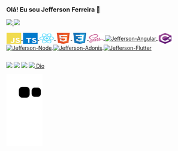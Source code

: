 ### Olá! Eu sou Jefferson Ferreira 👋


<div>
  <a href="https://github.com/stringercj12">
    <img height="180em"
      src="https://github-readme-stats.vercel.app/api?username=stringercj12&show_icons=true&title_color=dbdbdb&text_color=dbdbdb&theme=radical&include_all_commits=true&count_private=true" />
    <img height="180em"
      src="https://github-readme-stats.vercel.app/api/top-langs/?username=stringercj12&layout=compact&langs_count=7&title_color=dbdbdb&text_color=dbdbdb&theme=radical" />
</div>
<div style="display: inline_block"><br>
  <img align="center" alt="Jefferson-Js" height="30" width="40"
    src="https://raw.githubusercontent.com/devicons/devicon/master/icons/javascript/javascript-plain.svg">
  <img align="center" alt="Jefferson-Ts" height="30" width="40"
    src="https://raw.githubusercontent.com/devicons/devicon/master/icons/typescript/typescript-plain.svg">
  <img align="center" alt="Jefferson-React" height="30" width="40"
    src="https://raw.githubusercontent.com/devicons/devicon/master/icons/react/react-original.svg">
  <img align="center" alt="Jefferson-HTML" height="30" width="40"
    src="https://raw.githubusercontent.com/devicons/devicon/master/icons/html5/html5-original.svg">
  <img align="center" alt="Jefferson-CSS" height="30" width="40"
    src="https://raw.githubusercontent.com/devicons/devicon/master/icons/css3/css3-original.svg">
  <img align="center" alt="Jefferson-sass" height="30" width="40"
    src="https://raw.githubusercontent.com/devicons/devicon/master/icons/sass/sass-original.svg">
  <img align="center" alt="Jefferson-Angular" height="30" width="40"
    src="https://cdn.jsdelivr.net/gh/devicons/devicon/icons/angularjs/angularjs-original.svg">
  <img align="center" alt="Jefferson-Csharp" height="30" width="40"
    src="https://raw.githubusercontent.com/devicons/devicon/master/icons/csharp/csharp-original.svg">
  <img align="center" alt="Jefferson-Node" height="30" width="40"
    src="https://cdn.jsdelivr.net/gh/devicons/devicon/icons/nodejs/nodejs-plain.svg">
  <img align="center" alt="Jefferson-Adonis" height="30" width="40"
    src="https://cdn.jsdelivr.net/gh/devicons/devicon/icons/adonisjs/adonisjs-original.svg">
  <img align="center" alt="Jefferson-Flutter" height="30" width="40"
    src="https://cdn.jsdelivr.net/gh/devicons/devicon/icons/flutter/flutter-original.svg">
</div>

##

<div>
  <a href="https://linkedin.com/in/jefferson-ferreira-8218b0126" target="_blank"><img
      src="https://img.shields.io/badge/-LinkedIn-%230077B5?style=for-the-badge&logo=linkedin&logoColor=white"
      target="_blank"></a>
  <a href="https://www.instagram.com/jeffe_ferreira/" target="_blank"><img
      src="https://img.shields.io/badge/-Instagram-%23E4405F?style=for-the-badge&logo=instagram&logoColor=white"
      target="_blank"></a>
  <a href="https://twitter.com/jefferson14489" target="_blank"><img
      src="https://img.shields.io/badge/Twitter-1DA1F2?style=for-the-badge&logo=twitter&logoColor=white"
      target="_blank"></a>
  <a href="https://www.dio.me/users/jefferson14489" target="_blank"><img height="40"
      src="https://hermes.digitalinnovation.one/assets/diome/logo-minimized.png"
      target="_blank"> Dio</a>

  ![Snake animation](https://github.com/stringercj12/stringercj12/blob/output/github-contribution-grid-snake.svg)

</div>
